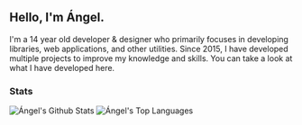 ## Hello, I'm Ángel.

I'm a 14 year old developer & designer who primarily focuses in developing libraries, web applications, and other utilities. Since 2015, I have developed multiple projects to improve my knowledge and skills. You can take a look at what I have developed here.

### Stats
![Ángel's Github Stats](https://github-readme-stats.vercel.app/api?username=juansebastian&theme=vue-dark&show_icons=true)
![Ángel's Top Languages](https://github-readme-stats.vercel.app/api/top-langs/?username=juansebastian&theme=vue-dark&layout=compact&show_icons=true&exclude_repos=macao)
